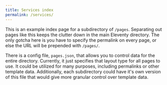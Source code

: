 ```yaml
---
title: Services index
permalink: /services/
---
```

This is an example index page for a subdirectory of ```/pages```. Separating out pages like this keeps the clutter down in the main Eleventy directory. The only gotcha here is you have to specify the permalink on every page, or else the URL will be prepended with ```/pages/```.

There is a config file, ```pages.json```, that allows you to control data for the entire directory. Currently, it just specifies that layout type for all pages to use. It could be utilized for many purposes, including permalinks or other template data. Additionally, each subdirectory could have it's own version of this file that would give more granular control over template data.

